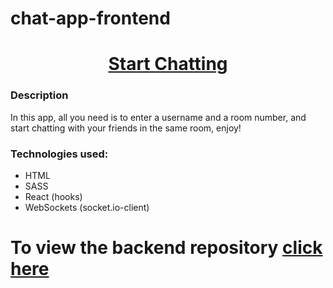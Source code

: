 # chat-app-frontend

<h1 align="center"><a href="https://festive-saha-d99c2d.netlify.app/">Start Chatting</a></h1>

### Description
<p>
    In this app, all you need is to enter a username and a room number, and start chatting with your friends in the same room, enjoy!
  </p>
  
  ### Technologies used:
  * HTML
  * SASS
  * React (hooks)
  * WebSockets (socket.io-client)

<h1>To view the backend repository <a href="https://github.com/muhammadawwad9/chat-app-backend">click here</a></h1>
